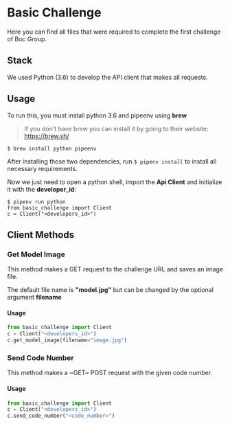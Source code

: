 # Basic Challenge

Here you can find all files that were required to complete the first challenge of Boc Group.


## Stack

We used Python (3.6) to develop the API client that makes all requests.


## Usage

To run this, you must install python 3.6 and pipeenv using **brew**

> If you don't have brew you can install it by going to their website: https://brew.sh/

```shel
$ brew install python pipeenv
```


After installing those two dependencies, run ```$ pipenv install``` to install all necessary requirements.


Now we just need to open a python shell, import the **Api Client** and initialize it with the **developer_id**:
 
```shell
$ pipenv run python 
from basic_challenge import Client
c = Client("<developers_id>")
```


## Client Methods


### Get Model Image

This method makes a GET request to the challenge URL and saves an image file. 

The default file name is **"model.jpg"** but can be changed by the optional argument **filename**


#### Usage
```python 
from basic_challenge import Client
c = Client("<developers_id>")
c.get_model_image(filename="image.jpg")
```


### Send Code Number

This method makes a ~GET~ POST request with the given code number. 


#### Usage
```python 
from basic_challenge import Client
c = Client("<developers_id>")
c.send_code_number("<code_number>")
```









